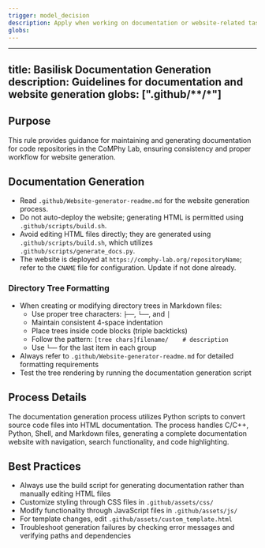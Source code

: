 ```yaml
---
trigger: model_decision
description: Apply when working on documentation or website-related tasks using the GitHub scripts.
globs: 
---
```

---
title: Basilisk Documentation Generation
description: Guidelines for documentation and website generation
globs: [".github/**/*"]
---

## Purpose

This rule provides guidance for maintaining and generating documentation for code repositories in the CoMPhy Lab, ensuring consistency and proper workflow for website generation.

## Documentation Generation

- Read `.github/Website-generator-readme.md` for the website generation process.
- Do not auto-deploy the website; generating HTML is permitted using `.github/scripts/build.sh`.
- Avoid editing HTML files directly; they are generated using `.github/scripts/build.sh`, which utilizes `.github/scripts/generate_docs.py`.
- The website is deployed at `https://comphy-lab.org/repositoryName`; refer to the `CNAME` file for configuration. Update if not done already. 

### Directory Tree Formatting
- When creating or modifying directory trees in Markdown files:
  - Use proper tree characters: `├──`, `└──`, and `│   `
  - Maintain consistent 4-space indentation
  - Place trees inside code blocks (triple backticks)
  - Follow the pattern: `[tree chars]filename/    # description`
  - Use `└──` for the last item in each group
- Always refer to `.github/Website-generator-readme.md` for detailed formatting requirements
- Test the tree rendering by running the documentation generation script

## Process Details

The documentation generation process utilizes Python scripts to convert source code files into HTML documentation. The process handles C/C++, Python, Shell, and Markdown files, generating a complete documentation website with navigation, search functionality, and code highlighting.

## Best Practices

- Always use the build script for generating documentation rather than manually editing HTML files
- Customize styling through CSS files in `.github/assets/css/`
- Modify functionality through JavaScript files in `.github/assets/js/`
- For template changes, edit `.github/assets/custom_template.html`
- Troubleshoot generation failures by checking error messages and verifying paths and dependencies